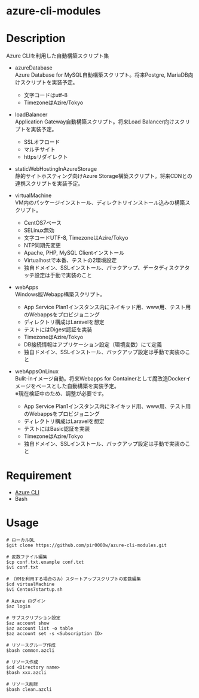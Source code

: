 azure-cli-modules
===

# Description
Azure CLIを利用した自動構築スクリプト集

* azureDatabase  
Azure Database for MySQL自動構築スクリプト。将来Postgre, MariaDB向けスクリプトを実装予定。
  * 文字コードはutf-8
  * TimezoneはAzire/Tokyo

* loadBalancer  
Application Gateway自動構築スクリプト。将来Load Balancer向けスクリプトを実装予定。  
  * SSLオフロード
  * マルチサイト
  * httpsリダイレクト
  
* staticWebHostingInAzureStorage  
静的サイトホスティング向けAzure Storage構築スクリプト。将来CDNとの連携スクリプトを実装予定。

* virtualMachine  
VM内のパッケージインストール、ディレクトリインストール込みの構築スクリプト。
  * CentOS7ベース
  * SELinux無効
  * 文字コードUTF-8, TimezoneはAzire/Tokyo
  * NTP同期先変更
  * Apache, PHP, MySQL Clientインストール
  * Virtualhostで本番、テストの2環境設定
  * 独自ドメイン、SSLインストール、バックアップ、データディスクアタッチ設定は手動で実装のこと

* webApps  
Windows版Webapp構築スクリプト。
  * App Service Plan1インスタンス内にネイキッド用、www用、テスト用のWebappsをプロビジョニング
  * ディレクトリ構成はLaravelを想定
  * テストにはDigest認証を実装
  * TimezoneはAzire/Tokyo
  * DB接続情報はアプリケーション設定（環境変数）にて定義
  * 独自ドメイン、SSLインストール、バックアップ設定は手動で実装のこと

* webAppsOnLinux  
Bulit-inイメージ自動。将来Webapps for Containerとして魔改造Dockerイメージをベースとした自動構築を実装予定。  
※現在検証中のため、調整が必要です。
  * App Service Plan1インスタンス内にネイキッド用、www用、テスト用のWebappsをプロビジョニング
  * ディレクトリ構成はLaravelを想定
  * テストにはBasic認証を実装
  * TimezoneはAzire/Tokyo
  * 独自ドメイン、SSLインストール、バックアップ設定は手動で実装のこと

# Requirement  
* [Azure CLI](https://docs.microsoft.com/ja-jp/cli/azure/install-azure-cli?view=azure-cli-latest)
* Bash

# Usage

```
# ローカルDL
$git clone https://github.com/pir0000w/azure-cli-modules.git

# 変数ファイル編集
$cp conf.txt.example conf.txt
$vi conf.txt

#　（VMを利用する場合のみ）スタートアップスクリプトの変数編集
$cd virtualMachine
$vi Centos7startup.sh

# Azure ログイン
$az login

# サブスクリプション設定
$az account show
$az account list -o table
$az account set -s <Subscription ID>

# リソースグループ作成
$bash common.azcli

# リソース作成
$cd <Directory name>
$bash xxx.azcli

# リソース削除
$bash clean.azcli
```